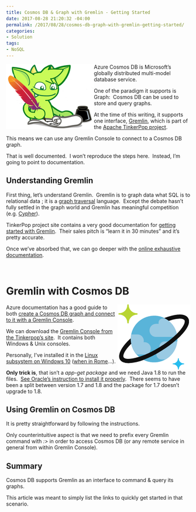 ```yaml
---
title: Cosmos DB & Graph with Gremlin - Getting Started
date: 2017-08-28 21:20:32 -04:00
permalink: /2017/08/28/cosmos-db-graph-with-gremlin-getting-started/
categories:
- Solution
tags:
- NoSQL
---
```

<p><a href="/assets/2017/8/cosmos-db-graph-with-gremlin-getting-started/gremlin-apache1.png"><img width="240" height="178" title="gremlin-apache[1]" align="left" style="border:0 currentcolor;border-image:none;float:left;display:inline;background-image:none;" alt="gremlin-apache[1]" src="/assets/2017/8/cosmos-db-graph-with-gremlin-getting-started/gremlin-apache1_thumb.png" border="0"/></a>Azure Cosmos DB is Microsoft’s globally distributed multi-model database service.</p>
<p>One of the paradigm it supports is Graph:&nbsp; Cosmos DB can be used to store and query graphs.</p>
<p>At the time of this writing, it supports one interface, <a href="https://en.wikipedia.org/wiki/Gremlin_(programming_language)" target="_blank">Gremlin</a>, which is part of the <a href="http://tinkerpop.apache.org/" target="_blank">Apache TinkerPop project</a>.</p>
<p>This means we can use any Gremlin Console to connect to a Cosmos DB graph.</p>
<p>That is well documented.&nbsp; I won’t reproduce the steps here.&nbsp; Instead, I’m going to point to documentation.</p>
<h2>Understanding Gremlin</h2>
<p>First thing, let’s understand Gremlin.&nbsp; Gremlin is to graph data what SQL is to relational data ; it is a <a href="https://en.wikipedia.org/wiki/Graph_traversal" target="_blank">graph traversal</a> language.&nbsp; Except the debate hasn’t fully settled in the graph world and Gremlin has meaningful competition (e.g. <a href="https://en.wikipedia.org/wiki/Cypher_Query_Language" target="_blank">Cypher</a>).</p>
<p>TinkerPop project site contains a very good documentation for <a href="http://tinkerpop.apache.org/docs/current/tutorials/getting-started/" target="_blank">getting started with Gremlin</a>.&nbsp; Their sales pitch is “learn it in 30 minutes” and it’s pretty accurate.</p>
<p>Once we’ve absorbed that, we can go deeper with the <a href="http://tinkerpop.apache.org/docs/3.2.5/reference/" target="_blank">online exhaustive documentation</a>.</p>
<h1><br />
Gremlin with Cosmos DB</h1>
<p><a href="/assets/2017/8/cosmos-db-graph-with-gremlin-getting-started/cosmos-db1.png"><img width="200" height="178" title="cosmos-db[1]" align="right" style="border:0 currentcolor;border-image:none;float:right;display:inline;background-image:none;" alt="cosmos-db[1]" src="/assets/2017/8/cosmos-db-graph-with-gremlin-getting-started/cosmos-db1_thumb.png" border="0"/></a>Azure documentation has a good guide to both <a href="https://docs.microsoft.com/en-us/azure/cosmos-db/create-graph-gremlin-console" target="_blank">create a Cosmos DB graph and connect to it with a Gremlin Console</a>.</p>
<p>We can download the <a href="http://tinkerpop.apache.org/" target="_blank">Gremlin Console from the Tinkerpop’s site</a>.&nbsp; It contains both Windows &amp; Unix consoles.</p>
<p align="left">Personally, I’ve installed it in the <a href="https://msdn.microsoft.com/en-us/commandline/wsl/install_guide" target="_blank">Linux subsystem on Windows 10</a> (<a href="http://idioms.thefreedictionary.com/When+in+Rome" target="_blank">when in Rome</a>…).</p>
<p align="left"><strong>Only trick is</strong>, that isn’t a <em>app-get package</em> and we need Java 1.8 to run the files.&nbsp; <a href="https://tecadmin.net/install-oracle-java-8-ubuntu-via-ppa/" target="_blank">See Oracle’s instruction to install it properly</a>.&nbsp; There seems to have been a split between version 1.7 and 1.8 and the package for 1.7 doesn’t upgrade to 1.8.</p>
<h2 align="left">Using Gremlin on Cosmos DB</h2>
<p align="left">It is pretty straightforward by following the instructions.</p>
<p align="left">Only counterintuitive aspect is that we need to prefix every Gremlin command with <em>:&gt; </em>in order to access Cosmos DB (or any remote service in general from within Gremlin Console).</p>
<h2 align="left">Summary</h2>
<p align="left">Cosmos DB supports Gremlin as an interface to command &amp; query its graphs.</p>
<p align="left">This article was meant to simply list the links to quickly get started in that scenario.</p>